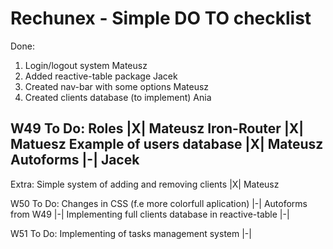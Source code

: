 Rechunex - Simple DO TO checklist
========

Done:
1. Login/logout system Mateusz
2. Added reactive-table package Jacek
3. Created nav-bar with some options Mateusz
4. Created clients database (to implement) Ania

W49 To Do:
Roles |X| Mateusz
Iron-Router |X| Matuesz
Example of users database |X| Mateusz
Autoforms |-| Jacek
-----
Extra:
Simple system of adding and removing clients |X| Mateusz


W50 To Do:
Changes in CSS (f.e more colorfull aplication) |-|
Autoforms from W49 |-|
Implementing full clients database in reactive-table |-|

W51 To Do:
Implementing of tasks management system |-|

